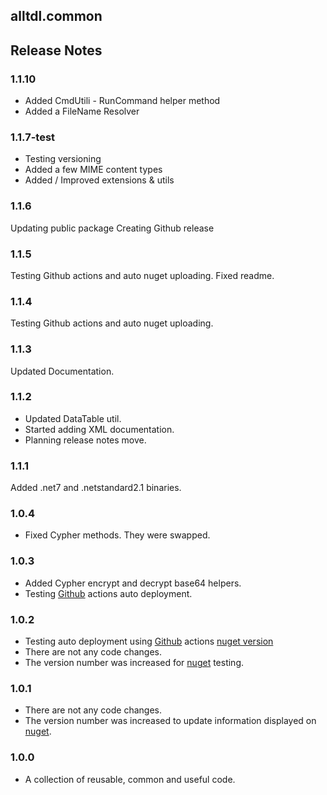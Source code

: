 ## alltdl.common

## Release Notes

### 1.1.10

- Added CmdUtili - RunCommand helper method
- Added a FileName Resolver

### 1.1.7-test

- Testing versioning
- Added a few MIME content types
- Added / Improved extensions & utils

### 1.1.6

Updating public package
Creating Github release

### 1.1.5

Testing Github actions and auto nuget uploading.
Fixed readme.

### 1.1.4

Testing Github actions and auto nuget uploading. 

### 1.1.3

Updated Documentation.

### 1.1.2

- Updated DataTable util.
- Started adding XML documentation.
- Planning release notes move.

### 1.1.1

Added .net7 and .netstandard2.1 binaries.

### 1.0.4

- Fixed Cypher methods. They were swapped.

### 1.0.3

- Added Cypher encrypt and decrypt base64 helpers.
- Testing [Github] actions auto deployment.

### 1.0.2

- Testing auto deployment using [Github] actions [nuget version]
- There are not any code changes.
- The version number was increased for [nuget] testing.

### 1.0.1

- There are not any code changes.
- The version number was increased to update information displayed on [nuget].

### 1.0.0

- A collection of reusable, common and useful code.

[nuget]: <https://www.nuget.org/packages/alltdl.common/> "Nuget.org"
[nuget version]: <https://www.nuget.org/packages/alltdl.common/#versions-body-tab> "nuget.org Version"
[github]: <https://github.com/Lewis-Fam/alltdl.common> "Public Repository"